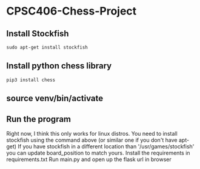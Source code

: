 # CPSC406-Chess-Project <br/>
## Install Stockfish
    sudo apt-get install stockfish
## Install python chess library
    pip3 install chess

## source venv/bin/activate

## Run the program
Right now, I think this only works for linux distros.  You need to install stockfish using the command above (or similar one if you don't have apt-get)
If you have stockfish in a different location than '/usr/games/stockfish' you can update board_position to match yours.
Install the requirements in requirements.txt
Run main.py and open up the flask url in browser